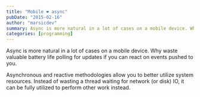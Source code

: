 ```yaml
---
title: "Mobile ❤ async"
pubDate: "2015-02-16"
author: "marsicdev"
summary: Async is more natural in a lot of cases on a mobile device. Why waste valuable battery life polling for updates if you can react on events pushed to you.
categories: [programming]
---
```


Async is more natural in a lot of cases on a mobile device. Why waste valuable battery life polling for updates if you can react on events pushed to you.

Asynchronous and reactive methodologies allow you to better utilize system resources. Instead of wasting a thread waiting for network (or disk) IO, it can be fully utilized to perform other work instead.
